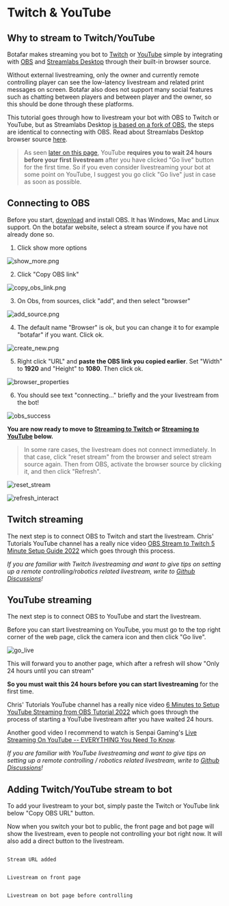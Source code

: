# Twitch & YouTube

## Why to stream to Twitch/YouTube

Botafar makes streaming you bot to [Twitch](https://www.twitch.tv/) or [YouTube](https://www.youtube.com/) simple by integrating with [OBS](https://obsproject.com/) and [Streamlabs Desktop](https://streamlabs.com/) through their built-in browser source.

Without external livestreaming, only the owner and currently remote controlling player can see the low-latency livestream and related print messages on screen. Botafar also does not support many social features such as chatting between players and between player and the owner, so this should be done through these platforms.

This tutorial goes through how to livestream your bot with OBS to Twitch or YouTube, but as Streamlabs Desktop [is based on a fork of OBS](https://en.wikipedia.org/wiki/Streamlabs), the steps are identical to connecting with OBS. Read about Streamlabs Desktop browser source [here](https://blog.streamlabs.com/introducing-browser-source-interaction-for-streamlabs-obs-d8fc4dcbb1fb).

>As seen [later on this page](https://docs.botafar.com/twitch_and_youtube.html#streaming-to-youtube), YouTube **requires you to wait 24 hours before your first livestream** after you have clicked "Go live" button for the first time. So if you even consider livestreaming your bot at some point on YouTube, I suggest you go click "Go live" just in case as soon as possible.

## Connecting to OBS

Before you start, [download](https://obsproject.com/download) and install OBS. It has Windows, Mac and Linux support. On the botafar website, select a stream source if you have not already done so.

1. Click show more options

![show_more.png](https://docs-assets.botafar.com/show_more.png)

2. Click "Copy OBS link"

![copy_obs_link.png](https://docs-assets.botafar.com/copy_obs_link.png)

3. On Obs, from sources, click "add", and then select "browser"

![add_source.png](https://docs-assets.botafar.com/add_source.png)

4. The default name "Browser" is ok, but you can change it to for example "botafar" if you want. Click ok.

![create_new.png](https://docs-assets.botafar.com/create_new.png)

5. Right click "URL" and **paste the OBS link you copied earlier**. Set "Width" to **1920** and "Height" to **1080**. Then click ok.

![browser_properties](https://docs-assets.botafar.com/browser_properties.png)

6. You should see text "connecting..." briefly and the your livestream from the bot!

![obs_success](https://docs-assets.botafar.com/obs_success.png)

**You are now ready to move to [Streaming to Twitch](https://docs.botafar.com/twitch_and_youtube.html#twitch-streaming) or [Streaming to YouTube](https://docs.botafar.com/twitch_and_youtube.html#youtube-streaming) below.**

>In some rare cases, the livestream does not connect immediately. In that case, click "reset stream" from the browser and select stream source again. Then from OBS, activate the browser source by clicking it, and then click "Refresh".

![reset_stream](https://docs-assets.botafar.com/reset_stream.png)

![refresh_interact](https://docs-assets.botafar.com/refresh_interact.png)

## Twitch streaming

The next step is to connect OBS to Twitch and start the livestream. Chris' Tutorials YouTube channel has a really nice video [OBS Stream to Twitch 5 Minute Setup Guide 2022](https://www.youtube.com/watch?v=9HYB9N7_cZc) which goes through this process.

_If you are familiar with Twitch livestreaming and want to give tips on setting up a remote controlling/robotics related livestream, write to [Github Discussions](https://github.com/ollipal/botafar/discussions/categories/general)!_

## YouTube streaming

The next step is to connect OBS to YouTube and start the livestream.

Before you can start livestreaming on YouTube, you must go to the top right corner of the web page, click the camera icon and then click "Go live".

![go_live](https://docs-assets.botafar.com/go_live.png)

This will forward you to another page, which after a refresh will show "Only 24 hours until you can stream"

**So you must wait this 24 hours before you can start livestreaming** for the first time.

Chris' Tutorials YouTube channel has a really nice video [6 Minutes to Setup YouTube Streaming from OBS Tutorial 2022](https://www.youtube.com/watch?v=e3-ccdPmYuM) which goes through the process of starting a YouTube livestream after you have waited 24 hours.

Another good video I recommend to watch is Senpai Gaming's [Live Streaming On YouTube -- EVERYTHING You Need To Know](https://www.youtube.com/watch?v=qXzUOOD7Or0).

_If you are familiar with YouTube livestreaming and want to give tips on setting up a remote controlling / robotics related livestream, write to [Github Discussions](https://github.com/ollipal/botafar/discussions/categories/general)!_

## Adding Twitch/YouTube stream to bot

To add your livestream to your bot, simply paste the Twitch or YouTube link below "Copy OBS URL" button.

Now when you switch your bot to public, the front page and bot page will show the livestream, even to people not controlling your bot right now. It will also add a direct button to the livestream.

```{figure} https://docs-assets.botafar.com/stream_url_added.png

Stream URL added
```

```{figure} https://docs-assets.botafar.com/live_result_1.png

Livestream on front page
```

```{figure} https://docs-assets.botafar.com/live_result_2.png

Livestream on bot page before controlling
```